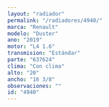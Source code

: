 ```yaml
---
layout: "radiador"
permalink: "/radiadores/4940/"
marca: "Renault"
modelo: "Duster"
ano: "2019"
motor: "L4 1.6"
transmision: "Estándar"
parte: "637624"
clima: "Con clima"
alto: "20"
ancho: "16 3/8"
observaciones: ""
id: "4940"
---
```


